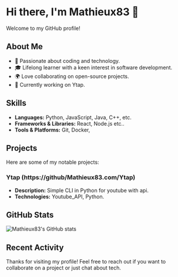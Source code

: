 # Hi there, I'm Mathieux83 👋

Welcome to my GitHub profile!

## About Me

- 🚀 Passionate about coding and technology.
- 🎓 Lifelong learner with a keen interest in software development.
- 🌍 Love collaborating on open-source projects.
- 💼 Currently working on Ytap.

## Skills

- **Languages:** Python, JavaScript, Java, C++, etc.
- **Frameworks & Libraries:** React, Node.js etc..
- **Tools & Platforms:** Git, Docker, 

## Projects

Here are some of my notable projects:

### Ytap (https://github/Mathieux83.com/Ytap)
- **Description:** Simple CLI in Python for youtube with api.
- **Technologies:** Youtube_API, Python.

## GitHub Stats

![Mathieux83's GitHub stats](https://github-readme-stats.vercel.app/api?username=Mathieux83&show_icons=true&theme=radical)

## Recent Activity

<!--START_SECTION:activity-->
<!--END_SECTION:activity-->

Thanks for visiting my profile! Feel free to reach out if you want to collaborate on a project or just chat about tech.
